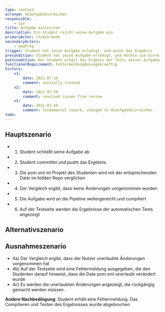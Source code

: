 ```yaml
---
type: useCase
acronym: UCaufgabeEinreichen
responsible: 
    - cpo
title: Aufgabe einreichen
description: Ein Student reicht seine Aufgabe ein
primaryActor: studierende
secondaryActors:
    - wmaProg 
trigger: Student hat seine Aufgabe erledigt, und pusht das Ergebnis
precondition: Student hat seine Aufgabe erledigt, und möchte sie einreichen
postcondition: Der Student erhält das Ergbnis der Tests seiner Aufgaben
functionalRequirement: FehlermeldungAussagekraeftig
history:
    v1:
        date: 2021-07-19
        comment: initially created
    v2: 
        date: 2021-07-28
        comment: resolved issues from review
    v3:
        date: 2021-07-29
        comment: fundamental rework, changed to UCaufgabeEinreichen
todo: 
---
```



## Hauptszenario

* 1) Student schließt seine Aufgabe ab
* 2) Student committet und pusht das Ergebnis
* 3) Die pom.xml im Projekt des Studenten wird mit der entsprechenden Datei im hidden Repo verglichen
* 4) Der Vergleich ergibt, dass keine Änderungen vorgenommen wurden
* 5) Die Aufgabe wird an die Pipeline weitergereicht und compiliert
* 6) Auf der Testseite werden die Ergebnisse der automatischen Tests angezeigt

## Alternativszenario


## Ausnahmeszenario 

* 4a) Der Vergleich ergibt, dass der Nutzer unerlaubte Änderungen vorgenommen hat
* 4b) Auf der Testseite wird eine Fehlermeldung ausgegeben, die den Studenten darauf hinweist, dass die Date pom.xml unerlaubt
verändert wurde
* 4c) Es werden die unerlaubten Änderungen angezeigt, die rückgängig gemacht werden müssen.

**Andere Nachbedingung**: Student erhält eine Fehlermeldung. Das Compilieren und Testen des Ergebnisses wurde abgebrochen




